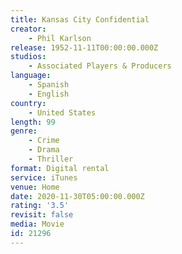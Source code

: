```yaml
---
title: Kansas City Confidential
creator:
    - Phil Karlson
release: 1952-11-11T00:00:00.000Z
studios:
    - Associated Players & Producers
language:
    - Spanish
    - English
country:
    - United States
length: 99
genre:
    - Crime
    - Drama
    - Thriller
format: Digital rental
service: iTunes
venue: Home
date: 2020-11-30T05:00:00.000Z
rating: '3.5'
revisit: false
media: Movie
id: 21296
---
```



